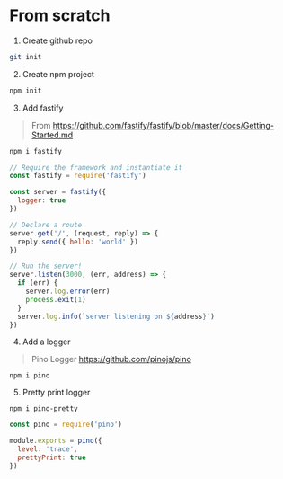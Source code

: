 # From scratch
1. Create github repo
```sh
git init
```
2. Create npm project
```sh
npm init
```
3. Add fastify
> From https://github.com/fastify/fastify/blob/master/docs/Getting-Started.md
```sh
npm i fastify
```

```js
// Require the framework and instantiate it
const fastify = require('fastify')

const server = fastify({
  logger: true
})

// Declare a route
server.get('/', (request, reply) => {
  reply.send({ hello: 'world' })
})

// Run the server!
server.listen(3000, (err, address) => {
  if (err) {
    server.log.error(err)
    process.exit(1)
  }
  server.log.info(`server listening on ${address}`)
})
```

4. Add a logger
> Pino Logger https://github.com/pinojs/pino
```
npm i pino
```

5. Pretty print logger
```
npm i pino-pretty
```

```js
const pino = require('pino')

module.exports = pino({
  level: 'trace',
  prettyPrint: true
})
```
